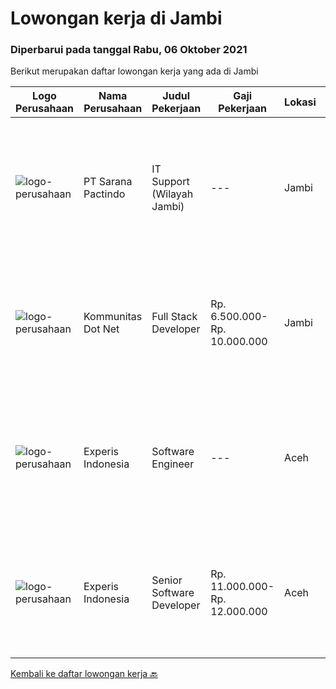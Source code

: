 
  # Lowongan kerja di Jambi

  ### Diperbarui pada tanggal Rabu, 06 Oktober 2021

  Berikut merupakan daftar lowongan kerja yang ada di Jambi

  |Logo Perusahaan | Nama Perusahaan | Judul Pekerjaan | Gaji Pekerjaan | Lokasi | Deskripsi | Tanggal diunggah | Pranala |
  | -------------- | --------------- | --------------- | --------- | --------- | -------------- | ------- | ----------- |
  |![logo-perusahaan](https://image-service-cdn.seek.com.au/98982338245954acade7338ecccff8adaf4bc449/ee4dce1061f3f616224767ad58cb2fc751b8d2dc)|PT Sarana Pactindo|IT Support (Wilayah Jambi)|---|Jambi|Persyaratan :  Lulusan SMK/D3 (Rekayasa Perangkat Lunak/Informatika sederajat sesuai dengan bidang IT) Terbiasa menggunakan OS Linux ( minimal Ubuntu...|Jumat, 01 Oktober 2021|https://www.jobstreet.co.id/id/job/it-support-wilayah-jambi-3645362?token=0~9651f43e-85ff-4762-aaa4-cef6f515c770&sectionRank=1&jobId=jobstreet-id-job-3645362|
|![logo-perusahaan](https://image-service-cdn.seek.com.au/1587c2308be2acf188b6a4953f40fcbfae8ec0da/ee4dce1061f3f616224767ad58cb2fc751b8d2dc)|Kommunitas Dot Net|Full Stack Developer|Rp. 6.500.000-Rp. 10.000.000|Jambi|Programming with React/React js/Javascript Make Progressive Web Application Developing front end website architecture. Designing user interactions on...|Selasa, 28 September 2021|https://www.jobstreet.co.id/id/job/full-stack-developer-3639045?token=0~9651f43e-85ff-4762-aaa4-cef6f515c770&sectionRank=2&jobId=jobstreet-id-job-3639045|
|![logo-perusahaan](https://image-service-cdn.seek.com.au/314ed38ba58cf54b5555f434a5bf338661292eb7/ee4dce1061f3f616224767ad58cb2fc751b8d2dc)|Experis Indonesia|Software Engineer|---|Aceh|On behalf of our client, IT Telco Solutions Company, we are looking for Software Engineer with these following details: Job Description : Develops...|Selasa, 14 September 2021|https://www.jobstreet.co.id/id/job/software-engineer-3628551?token=0~9651f43e-85ff-4762-aaa4-cef6f515c770&sectionRank=3&jobId=jobstreet-id-job-3628551|
|![logo-perusahaan](https://image-service-cdn.seek.com.au/314ed38ba58cf54b5555f434a5bf338661292eb7/ee4dce1061f3f616224767ad58cb2fc751b8d2dc)|Experis Indonesia|Senior Software Developer|Rp. 11.000.000-Rp. 12.000.000|Aceh|On behalf of our client, IT Telco Sulutions Company, we are looking for Senior Software Developer with the following details: Job Descriptions: To...|Selasa, 14 September 2021|https://www.jobstreet.co.id/id/job/senior-software-developer-3628446?token=0~9651f43e-85ff-4762-aaa4-cef6f515c770&sectionRank=4&jobId=jobstreet-id-job-3628446|


  [Kembali ke daftar lowongan kerja 🔙](../README.md#daftar-lowongan-kerja)
  